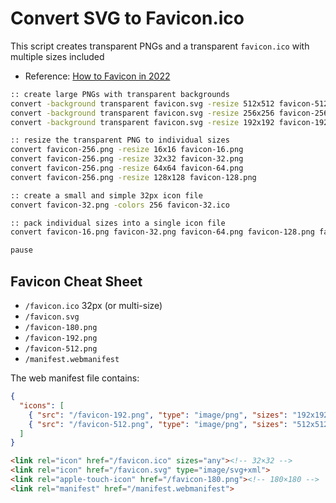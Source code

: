 # Convert SVG to Favicon.ico

This script creates transparent PNGs and a transparent `favicon.ico` with multiple sizes included

* Reference: [How to Favicon in 2022](https://evilmartians.com/chronicles/how-to-favicon-in-2021-six-files-that-fit-most-needs)

```bash
:: create large PNGs with transparent backgrounds
convert -background transparent favicon.svg -resize 512x512 favicon-512.png
convert -background transparent favicon.svg -resize 256x256 favicon-256.png
convert -background transparent favicon.svg -resize 192x192 favicon-192.png

:: resize the transparent PNG to individual sizes
convert favicon-256.png -resize 16x16 favicon-16.png
convert favicon-256.png -resize 32x32 favicon-32.png
convert favicon-256.png -resize 64x64 favicon-64.png
convert favicon-256.png -resize 128x128 favicon-128.png

:: create a small and simple 32px icon file
convert favicon-32.png -colors 256 favicon-32.ico

:: pack individual sizes into a single icon file
convert favicon-16.png favicon-32.png favicon-64.png favicon-128.png favicon-256.png -colors 256 favicon.ico

pause
```

## Favicon Cheat Sheet

* `/favicon.ico` 32px (or multi-size)
* `/favicon.svg`
* `/favicon-180.png`
* `/favicon-192.png`
* `/favicon-512.png`
* `/manifest.webmanifest`

The web manifest file contains:

```json
{
  "icons": [
    { "src": "/favicon-192.png", "type": "image/png", "sizes": "192x192" },
    { "src": "/favicon-512.png", "type": "image/png", "sizes": "512x512" }
  ]
}
```

```html
<link rel="icon" href="/favicon.ico" sizes="any"><!-- 32×32 -->
<link rel="icon" href="/favicon.svg" type="image/svg+xml">
<link rel="apple-touch-icon" href="/favicon-180.png"><!-- 180×180 -->
<link rel="manifest" href="/manifest.webmanifest">
```
